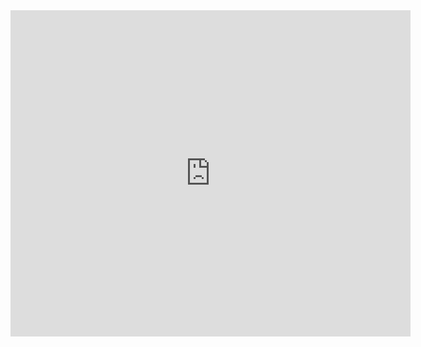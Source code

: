 <iframe src="https://docs.google.com/forms/d/e/1FAIpQLSeIz23irtDFkZ-qwK5J2yothOe4ibA5VuCcutYU9Zs8EDZK3w/viewform?embedded=true" width="640" height="522" frameborder="0" marginheight="0" marginwidth="0">Loading…</iframe>
